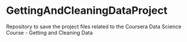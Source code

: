 # GettingAndCleaningDataProject
Repository to save the project files related to the Coursera Data Science Course - Getting and Cleaning Data
